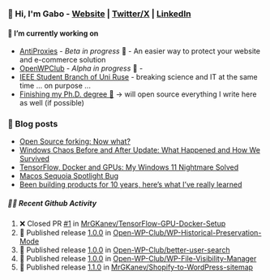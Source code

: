 ### 👋 Hi, I'm Gabo - [Website](https://gkanev.com) | [Twitter/X](https://twitter.com/mrgkanev) | [LinkedIn](https://www.linkedin.com/in/mrgkanev)

#### 🔭 I’m currently working on
- [AntiProxies](https://antiproxies.com/) - *Beta in progress* 🚀 -  An easier way to protect your website and e-commerce solution
- [OpenWPClub](https://openwpclub.com/) - *Alpha in progress* 🚀 - 
- [IEEE Student Branch of Uni Ruse](https://github.com/IEEE-Student-Branch-of-Uni-Ruse) - breaking science and IT at the same time ... on purpose ...
- [Finishing my Ph.D. degree 🤔](https://scholar.google.com/citations?user=En7GPEsAAAAJ&hl=en) -> will open source everything I write here as well (if possible)

### 📖 Blog posts
<!-- BLOG-POST-LIST:START -->
- [Open Source forking: Now what?](https://gkanev.com/posts/open-source-forking-now-what/)
- [Windows Chaos Before and After Update: What Happened and How We Survived](https://gkanev.com/posts/windows-chaos-after-update-what-happened-and-how-we-survived/)
- [TensorFlow, Docker and GPUs: My Windows 11 Nightmare Solved](https://gkanev.com/posts/tensorflow-docker-and-gpus-my-windows-11-nightmare-solved/)
- [Macos Sequoia Spotlight Bug](https://gkanev.com/posts/macos-sequoia-spotlight-bug/)
- [Been building products for 10 years, here’s what I’ve really learned](https://gkanev.com/posts/been-building-products-for-10-years-heres-what-ive-really-learned/)
<!-- BLOG-POST-LIST:END -->

##### 🧑‍💻 Recent Github Activity

<!--START_SECTION:activity-->
1. ❌ Closed PR [#1](https://github.com/MrGKanev/TensorFlow-GPU-Docker-Setup/pull/1) in [MrGKanev/TensorFlow-GPU-Docker-Setup](https://github.com/MrGKanev/TensorFlow-GPU-Docker-Setup)
2. 🚀 Published release [1.0.0](https://github.com/Open-WP-Club/WP-Historical-Preservation-Mode/releases/tag/1.0.0) in [Open-WP-Club/WP-Historical-Preservation-Mode](https://github.com/Open-WP-Club/WP-Historical-Preservation-Mode)
3. 🚀 Published release [1.0.0](https://github.com/Open-WP-Club/better-user-search/releases/tag/1.0.0) in [Open-WP-Club/better-user-search](https://github.com/Open-WP-Club/better-user-search)
4. 🚀 Published release [1.0.0](https://github.com/Open-WP-Club/WP-File-Visibility-Manager/releases/tag/1.0.0) in [Open-WP-Club/WP-File-Visibility-Manager](https://github.com/Open-WP-Club/WP-File-Visibility-Manager)
5. 🚀 Published release [1.1.0](https://github.com/MrGKanev/Shopify-to-WordPress-sitemap/releases/tag/1.1.0) in [MrGKanev/Shopify-to-WordPress-sitemap](https://github.com/MrGKanev/Shopify-to-WordPress-sitemap)
<!--END_SECTION:activity-->
